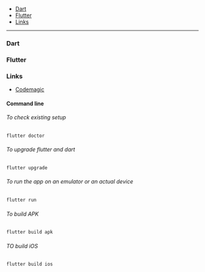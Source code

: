 - [Dart](#dart)
- [Flutter](#flutter)
- [Links](#links)
____

### Dart

### Flutter

### Links

- [Codemagic](https://codemagic.io/)

#### Command line

###### To check existing setup

```sh
flutter doctor
```

###### To upgrade flutter and dart

```sh
flutter upgrade
```

###### To run the app on an emulator or an actual device

```sh
flutter run
```

###### To build APK

```sh
flutter build apk
```

###### TO build iOS

```sh
flutter build ios
```
